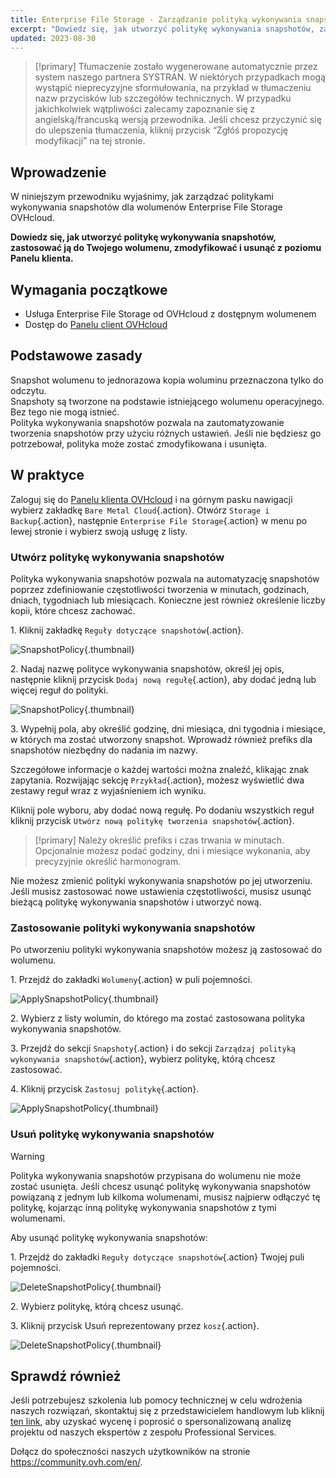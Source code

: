 ```yaml
---
title: Enterprise File Storage - Zarządzanie polityką wykonywania snapshotów
excerpt: "Dowiedz się, jak utworzyć politykę wykonywania snapshotów, zastosować ją do Twojego wolumenu, zmodyfikować i usunąć z poziomu panelu klienta"
updated: 2023-08-30
---
```


> [!primary]
> Tłumaczenie zostało wygenerowane automatycznie przez system naszego partnera SYSTRAN. W niektórych przypadkach mogą wystąpić nieprecyzyjne sformułowania, na przykład w tłumaczeniu nazw przycisków lub szczegółów technicznych. W przypadku jakichkolwiek wątpliwości zalecamy zapoznanie się z angielską/francuską wersją przewodnika. Jeśli chcesz przyczynić się do ulepszenia tłumaczenia, kliknij przycisk “Zgłóś propozycję modyfikacji” na tej stronie.
>

## Wprowadzenie

W niniejszym przewodniku wyjaśnimy, jak zarządzać politykami wykonywania snapshotów dla wolumenów Enterprise File Storage OVHcloud.

**Dowiedz się, jak utworzyć politykę wykonywania snapshotów, zastosować ją do Twojego wolumenu, zmodyfikować i usunąć z poziomu Panelu klienta.**

## Wymagania początkowe

- Usługa Enterprise File Storage od OVHcloud z dostępnym wolumenem
- Dostęp do [Panelu client OVHcloud](/links/manager)

## Podstawowe zasady

Snapshot wolumenu to jednorazowa kopia woluminu przeznaczona tylko do odczytu.<br>
Snapshoty są tworzone na podstawie istniejącego wolumenu operacyjnego. Bez tego nie mogą istnieć.<br>
Polityka wykonywania snapshotów pozwala na zautomatyzowanie tworzenia snapshotów przy użyciu różnych ustawień. Jeśli nie będziesz go potrzebował, polityka może zostać zmodyfikowana i usunięta.

## W praktyce

Zaloguj się do [Panelu klienta OVHcloud](/links/manager) i na górnym pasku nawigacji wybierz zakładkę `Bare Metal Cloud`{.action}. Otwórz `Storage i Backup`{.action}, następnie `Enterprise File Storage`{.action} w menu po lewej stronie i wybierz swoją usługę z listy.

### Utwórz politykę wykonywania snapshotów

Polityka wykonywania snapshotów pozwala na automatyzację snapshotów poprzez zdefiniowanie częstotliwości tworzenia w minutach, godzinach, dniach, tygodniach lub miesiącach. 
Konieczne jest również określenie liczby kopii, które chcesz zachować.

1\. Kliknij zakładkę `Reguły dotyczące snapshotów`{.action}.

![SnapshotPolicy](images/Snapshot_Policy_1.png){.thumbnail}

2\. Nadaj nazwę polityce wykonywania snapshotów, określ jej opis, następnie kliknij przycisk `Dodaj nową regułę`{.action}, aby dodać jedną lub więcej reguł do polityki.

![SnapshotPolicy](images/Snapshot_Policy_2.png){.thumbnail}

3\. Wypełnij pola, aby określić godzinę, dni miesiąca, dni tygodnia i miesiące, w których ma zostać utworzony snapshot. Wprowadź również prefiks dla snapshotów niezbędny do nadania im nazwy.

Szczegółowe informacje o każdej wartości można znaleźć, klikając znak zapytania. Rozwijając sekcję `Przykład`{.action}, możesz wyświetlić dwa zestawy reguł wraz z wyjaśnieniem ich wyniku.

Kliknij pole wyboru, aby dodać nową regułę. Po dodaniu wszystkich reguł kliknij przycisk `Utwórz nową politykę tworzenia snapshotów`{.action}.

> [!primary]
> Należy określić prefiks i czas trwania w minutach. Opcjonalnie możesz podać godziny, dni i miesiące wykonania, aby precyzyjnie określić harmonogram.
>

Nie możesz zmienić polityki wykonywania snapshotów po jej utworzeniu. Jeśli musisz zastosować nowe ustawienia częstotliwości, musisz usunąć bieżącą politykę wykonywania snapshotów i utworzyć nową. 

### Zastosowanie polityki wykonywania snapshotów 

Po utworzeniu polityki wykonywania snapshotów możesz ją zastosować do wolumenu.

1\. Przejdź do zakładki `Wolumeny`{.action} w puli pojemności.

![ApplySnapshotPolicy](images/Snapshot_Policy_3.png){.thumbnail}

2\. Wybierz z listy wolumin, do którego ma zostać zastosowana polityka wykonywania snapshotów.

3\. Przejdź do sekcji `Snapshoty`{.action} i do sekcji `Zarządzaj polityką wykonywania snapshotów`{.action}, wybierz politykę, którą chcesz zastosować. 

4\. Kliknij przycisk `Zastosuj politykę`{.action}.

![ApplySnapshotPolicy](images/Snapshot_Policy_4.png){.thumbnail}

### Usuń politykę wykonywania snapshotów

> [!warning]
>
> Polityka wykonywania snapshotów przypisana do wolumenu nie może zostać usunięta. Jeśli chcesz usunąć politykę wykonywania snapshotów powiązaną z jednym lub kilkoma wolumenami, musisz najpierw odłączyć tę politykę, kojarząc inną politykę wykonywania snapshotów z tymi wolumenami.
>

Aby usunąć politykę wykonywania snapshotów:

1\. Przejdź do zakładki `Reguły dotyczące snapshotów`{.action} Twojej puli pojemności.

![DeleteSnapshotPolicy](images/Snapshot_Policy_5.png){.thumbnail}

2\. Wybierz politykę, którą chcesz usunąć.

3\. Kliknij przycisk Usuń reprezentowany przez `kosz`{.action}.

![DeleteSnapshotPolicy](images/Snapshot_Policy_6.png){.thumbnail}

## Sprawdź również <a name="go-further"></a>

Jeśli potrzebujesz szkolenia lub pomocy technicznej w celu wdrożenia naszych rozwiązań, skontaktuj się z przedstawicielem handlowym lub kliknij [ten link](https://www.ovhcloud.com/pl/professional-services/), aby uzyskać wycenę i poprosić o spersonalizowaną analizę projektu od naszych ekspertów z zespołu Professional Services.

Dołącz do społeczności naszych użytkowników na stronie <https://community.ovh.com/en/>.
